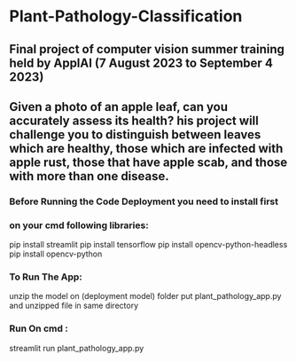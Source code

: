 # Plant-Pathology-Classification
## Final project of computer vision summer training held by ApplAI (7 August 2023 to September 4 2023)

## Given a photo of an apple leaf, can you accurately assess its health? his project will challenge you to distinguish between leaves which are healthy, those which are infected with apple rust, those that have apple scab, and those with more than one disease.

### Before Running the Code Deployment you need to install first 
### on your cmd following libraries:
pip install streamlit
pip install tensorflow
pip install opencv-python-headless
pip install opencv-python

### To Run The App:
unzip the model on (deployment model) folder
put plant_pathology_app.py and unzipped file in same directory

### Run On cmd :
streamlit run plant_pathology_app.py
